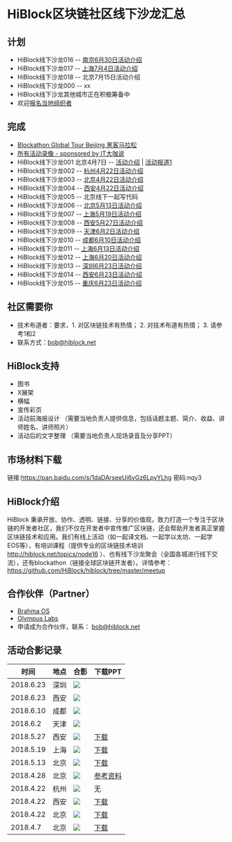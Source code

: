# HiBlock区块链社区线下沙龙汇总

## 计划  

- HiBlock线下沙龙016 -- [南京6月30日活动介绍](http://www.huodongxing.com/event/8445373205400)
- HiBlock线下沙龙017 -- [上海7月4日活动介绍](http://www.huodongxing.com/event/6445591029300)
- HiBlock线下沙龙018 -- 北京7月15日活动介绍
- HiBlock线下沙龙000 -- xx
- HiBlock线下沙龙其他城市正在积极筹备中  
- 欢迎[报名当地组织者](https://github.com/HiBlock/hiblock/issues/new?title=报名HiBlock线下沙龙组织者&body=-姓名：%0A-城市：%0A-我的特长是：%0A-为什么要申请组织者：%0A)  

## 完成  
- [Blockathon Global Tour Beijing 黑客马拉松](http://t.cn/RuceCUl)
- [所有活动录像 - sponsored by IT大咖说](http://www.itdks.com/member/organizer/497)
- HiBlock线下沙龙001 北京4月7日 -- [活动介绍](http://t.cn/RmvNvQC) | [活动报道1](https://mp.weixin.qq.com/s/O07F-ChvBSx6um4iw39qOw)  
- HiBlock线下沙龙002 -- [杭州4月22日活动介绍](http://t.cn/Rm6XbHB)
- HiBlock线下沙龙003 -- [北京4月22日活动介绍](http://www.huodongxing.com/event/3435955404500)
- HiBlock线下沙龙004 -- [西安4月22日活动介绍](http://www.huodongxing.com/event/5435676971800)
- HiBlock线下沙龙005 -- 北京线下一起写代码
- HiBlock线下沙龙006 -- [北京5月13日活动介绍](http://www.huodongxing.com/event/2438909312000)
- HiBlock线下沙龙007 -- [上海5月19日活动介绍](http://www.huodongxing.com/event/6440024423700)
- HiBlock线下沙龙008 -- [西安5月27日活动介绍](http://www.huodongxing.com/event/6440193405000)
- HiBlock线下沙龙009 -- [天津6月2日活动介绍](http://t.cn/R3g1IHu)
- HiBlock线下沙龙010 -- [成都6月10日活动介绍](http://www.huodongxing.com/event/1442435371000)
- HiBlock线下沙龙011 -- [上海6月13日活动介绍](http://www.huodongxing.com/event/1443667029900)
- HiBlock线下沙龙012 -- [上海6月20日活动介绍](http://www.huodongxing.com/event/4444309566400)
- HiBlock线下沙龙013 -- [深圳6月23日活动介绍](http://www.huodongxing.com/event/2444156140600)
- HiBlock线下沙龙014 -- [西安6月23日活动介绍](http://www.huodongxing.com/event/5444140630400)
- HiBlock线下沙龙015 -- [重庆6月23日活动介绍](http://www.huodongxing.com/event/1444184588000)

## 社区需要你  
- 技术布道者：要求，1. 对区块链技术有热情； 2. 对技术布道有热情； 3. 请参考1和2  
- 联系方式：bob@hiblock.net  

## HiBlock支持
- 图书
- X展架
- 横幅
- 宣传彩页
- 活动前海报设计 （需要当地负责人提供信息，包括话题主题、简介、收益、讲师姓名、讲师照片）
- 活动后的文字整理 （需要当地负责人现场录音及分享PPT）

## 市场材料下载  
链接:https://pan.baidu.com/s/1daDArseeUi6vGz6LpyYLhg 密码:nqy3

## HiBlock介绍
HiBlock 秉承开放、协作、透明、链接、分享的价值观，致力打造一个专注于区块链的开发者社区，我们不仅在开发者中宣传推广区块链，还会帮助开发者真正掌握区块链技术和应用。我们有线上活动（如一起译文档、一起学以太坊、一起学EOS等），有培训课程（提供专业的区块链技术培训 http://hiblock.net/topics/node16 ）、也有线下沙龙聚会（全国各城进行线下交流），还有blockathon（链接全球区块链开发者）。详情参考：https://github.com/HiBlock/hiblock/tree/master/meetup 

## 合作伙伴（Partner）
- [Brahma OS](https://www.brahmaos.io/)  
- [Olympus Labs](https://olympuslabs.io/)  
- 申请成为合作伙伴，联系： bob@hiblock.net

## 活动合影记录

时间			|	地点				|	合影									|	下载PPT
------		|--------			|---------								| ---------
2018.6.23	|深圳 				| ![](../images/20180623-shenzhen.jpeg)	|
2018.6.23	|西安 				| ![](../images/20180623-xian.jpeg)	|
2018.6.10	|成都 				| ![](../images/20180610-chengdu.jpeg)	|
2018.6.2	|天津 				| ![](../images/20180602-tianjin.jpeg)	|
2018.5.27	|西安 				| ![](../images/20180527-xian.jpeg)	| [下载](https://github.com/HiBlock/hiblock/tree/master/meetup/slides/20180527-xian)
2018.5.19	|上海 				| ![](../images/20180519-shanghai.jpeg)	| [下载](https://github.com/HiBlock/hiblock/tree/master/meetup/slides/20180519-shanghai)
2018.5.13	|北京 				| ![](../images/20180513-beijing.jpeg)	| [下载](https://github.com/HiBlock/hiblock/tree/master/meetup/slides/20180513-beijing)
2018.4.28	|北京 				| ![](../images/20180428-beijing.jpeg)	| [参考资料](https://github.com/etherchina/ethereum/blob/develop/petstore-truffle.md)
2018.4.22	|杭州 				| ![](../images/20180422-hangzhou.jpeg)	| 无
2018.4.22	|西安 				| ![](../images/20180422-xian.jpeg)	| [下载](https://github.com/HiBlock/hiblock/tree/master/meetup/slides/20180422-xian)
2018.4.22	|北京 				| ![](../images/20180422-beijing.jpeg)	| [下载](https://github.com/HiBlock/hiblock/tree/master/meetup/slides/20180422-beijing)
2018.4.7	|北京 				| ![](../images/20180407-beijing.jpeg)	| [下载](https://github.com/HiBlock/hiblock/tree/master/meetup/slides/20180407-beijing)
